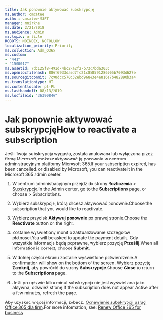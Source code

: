 ```yaml
---
title: Jak ponownie aktywować subskrypcję
ms.author: cmcatee
author: cmcatee-MSFT
manager: mnirkhe
ms.date: 2/21/2018
ms.audience: Admin
ms.topic: article
ROBOTS: NOINDEX, NOFOLLOW
localization_priority: Priority
ms.collection: Adm_O365
ms.custom:
- "441"
- "1500017"
ms.assetid: 7dc125f8-491d-4bc2-a2f2-b73c7bda3035
ms.openlocfilehash: 886f6933daed7fc21c858591286b05b7093d627e
ms.sourcegitcommit: 7c90dcc570d32ebd968e3e4e816a7b482890b3a4
ms.translationtype: HT
ms.contentlocale: pl-PL
ms.lasthandoff: 08/13/2019
ms.locfileid: "36390846"
---
```

# <a name="how-to-reactivate-a-subscription"></a><span data-ttu-id="69d17-102">Jak ponownie aktywować subskrypcję</span><span class="sxs-lookup"><span data-stu-id="69d17-102">How to reactivate a subscription</span></span>

<span data-ttu-id="69d17-103">Jeśli Twoja subskrypcja wygasła, została anulowana lub wyłączona przez firmę Microsoft, możesz aktywować ją ponownie w centrum administracyjnym platformy Microsoft 365.</span><span class="sxs-lookup"><span data-stu-id="69d17-103">If your subscription expired, has been cancelled, or disabled by Microsoft, you can reactivate it in the Microsoft 365 admin center.</span></span>
  
1. <span data-ttu-id="69d17-104">W centrum administracyjnym przejdź do strony **Rozliczenia** \> [Subskrypcje](https://go.microsoft.com/fwlink/p/?linkid=842054).</span><span class="sxs-lookup"><span data-stu-id="69d17-104">In the Admin center, go to the **Subscriptions** page, or choose \> [](https://go.microsoft.com/fwlink/p/?linkid=842054) Subscriptions.</span></span>

2. <span data-ttu-id="69d17-105">Wybierz subskrypcję, którą chcesz aktywować ponownie.</span><span class="sxs-lookup"><span data-stu-id="69d17-105">Choose the subscription that you would like to reactivate.</span></span>

3. <span data-ttu-id="69d17-106">Wybierz przycisk **Aktywuj ponownie** po prawej stronie.</span><span class="sxs-lookup"><span data-stu-id="69d17-106">Choose the **Reactivate** button on the right.</span></span>

4. <span data-ttu-id="69d17-107">Zostanie wyświetlony monit o zaktualizowanie szczegółów płatności.</span><span class="sxs-lookup"><span data-stu-id="69d17-107">You will be asked to update the payment details.</span></span> <span data-ttu-id="69d17-108">Gdy wszystkie informacje będą poprawne, wybierz pozycję **Prześlij**.</span><span class="sxs-lookup"><span data-stu-id="69d17-108">When all information is correct, choose **Submit**.</span></span>

5. <span data-ttu-id="69d17-109">W dolnej części ekranu zostanie wyświetlone potwierdzenie.</span><span class="sxs-lookup"><span data-stu-id="69d17-109">A confirmation will show on the bottom of the screen.</span></span> <span data-ttu-id="69d17-110">Wybierz pozycję **Zamknij**, aby powrócić do strony **Subskrypcje**.</span><span class="sxs-lookup"><span data-stu-id="69d17-110">Choose **Close** to return to the **Subscriptions** page.</span></span>

6. <span data-ttu-id="69d17-111">Jeśli po upływie kilku minut subskrypcja nie jest wyświetlana jako aktywna, odśwież stronę.</span><span class="sxs-lookup"><span data-stu-id="69d17-111">If the subscription does not appear Active after a few minutes, refresh the page.</span></span>

<span data-ttu-id="69d17-112">Aby uzyskać więcej informacji, zobacz: [Odnawianie subskrypcji usługi Office 365 dla firm](https://docs.microsoft.com/pl-PL/office365/admin/subscriptions-and-billing/renew-your-subscription).</span><span class="sxs-lookup"><span data-stu-id="69d17-112">For more information, see: [Renew Office 365 for business](https://docs.microsoft.com/en-us/office365/admin/subscriptions-and-billing/renew-your-subscription)</span></span>